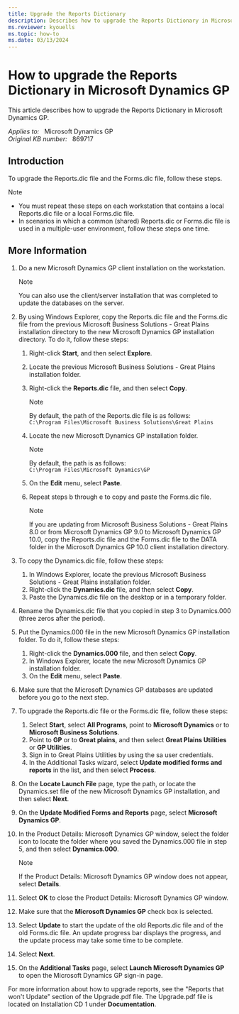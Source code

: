 ```yaml
---
title: Upgrade the Reports Dictionary
description: Describes how to upgrade the Reports Dictionary in Microsoft Dynamics GP.
ms.reviewer: kyouells
ms.topic: how-to
ms.date: 03/13/2024
---
```

# How to upgrade the Reports Dictionary in Microsoft Dynamics GP

This article describes how to upgrade the Reports Dictionary in Microsoft Dynamics GP.

_Applies to:_ &nbsp; Microsoft Dynamics GP  
_Original KB number:_ &nbsp; 869717

## Introduction

To upgrade the Reports.dic file and the Forms.dic file, follow these steps.

> [!NOTE]
>
> - You must repeat these steps on each workstation that contains a local Reports.dic file or a local Forms.dic file.
> - In scenarios in which a common (shared) Reports.dic or Forms.dic file is used in a multiple-user environment, follow these steps one time.

## More Information

1. Do a new Microsoft Dynamics GP client installation on the workstation.

    > [!NOTE]
    > You can also use the client/server installation that was completed to update the databases on the server.
2. By using Windows Explorer, copy the Reports.dic file and the Forms.dic file from the previous Microsoft Business Solutions - Great Plains installation directory to the new Microsoft Dynamics GP installation directory. To do it, follow these steps:
    1. Right-click **Start**, and then select **Explore**.
    2. Locate the previous Microsoft Business Solutions - Great Plains installation folder.
    3. Right-click the **Reports.dic** file, and then select **Copy**.

        > [!NOTE]
        > By default, the path of the Reports.dic file is as follows:  
        `C:\Program Files\Microsoft Business Solutions\Great Plains`

    4. Locate the new Microsoft Dynamics GP installation folder.

        > [!NOTE]
        > By default, the path is as follows:  
        `C:\Program Files\Microsoft Dynamics\GP`

    5. On the **Edit** menu, select **Paste**.
    6. Repeat steps b through e to copy and paste the Forms.dic file.

        > [!NOTE]
        > If you are updating from Microsoft Business Solutions - Great Plains 8.0 or from Microsoft Dynamics GP 9.0 to Microsoft Dynamics GP 10.0, copy the Reports.dic file and the Forms.dic file to the DATA folder in the Microsoft Dynamics GP 10.0 client installation directory.
3. To copy the Dynamics.dic file, follow these steps:
    1. In Windows Explorer, locate the previous Microsoft Business Solutions - Great Plains installation folder.
    2. Right-click the **Dynamics.dic** file, and then select **Copy**.
    3. Paste the Dynamics.dic file on the desktop or in a temporary folder.
4. Rename the Dynamics.dic file that you copied in step 3 to Dynamics.000 (three zeros after the period).
5. Put the Dynamics.000 file in the new Microsoft Dynamics GP installation folder. To do it, follow these steps:
    1. Right-click the **Dynamics.000** file, and then select **Copy**.
    2. In Windows Explorer, locate the new Microsoft Dynamics GP installation folder.
    3. On the **Edit** menu, select **Paste**.

6. Make sure that the Microsoft Dynamics GP databases are updated before you go to the next step.
7. To upgrade the Reports.dic file or the Forms.dic file, follow these steps:

    1. Select **Start**, select **All Programs**, point to **Microsoft Dynamics** or to **Microsoft Business Solutions**.
    2. Point to **GP** or to **Great plains**, and then select **Great Plains Utilities** or **GP Utilities**.
    3. Sign in to Great Plains Utilities by using the sa user credentials.
    4. In the Additional Tasks wizard, select **Update modified forms and reports** in the list, and then select **Process**.
8. On the **Locate Launch File** page, type the path, or locate the Dynamics.set file of the new Microsoft Dynamics GP installation, and then select **Next**.
9. On the **Update Modified Forms and Reports** page, select **Microsoft Dynamics GP**.
10. In the Product Details: Microsoft Dynamics GP window, select the folder icon to locate the folder where you saved the Dynamics.000 file in step 5, and then select **Dynamics.000**.

    > [!NOTE]
    > If the Product Details: Microsoft Dynamics GP window does not appear, select **Details**.
11. Select **OK** to close the Product Details: Microsoft Dynamics GP window.
12. Make sure that the **Microsoft Dynamics GP** check box is selected.
13. Select **Update** to start the update of the old Reports.dic file and of the old Forms.dic file. An update progress bar displays the progress, and the update process may take some time to be complete.
14. Select **Next**.
15. On the **Additional Tasks** page, select **Launch Microsoft Dynamics GP** to open the Microsoft Dynamics GP sign-in page.

For more information about how to upgrade reports, see the "Reports that won't Update" section of the Upgrade.pdf file. The Upgrade.pdf file is located on Installation CD 1 under **Documentation**.
